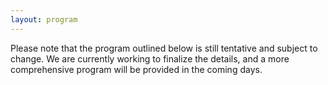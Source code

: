 ```yaml
---
layout: program
---
```


Please note that the program outlined below is still tentative and subject to change. 
We are currently working to finalize the details, and a more comprehensive program will 
be provided in the coming days.
